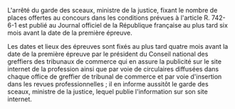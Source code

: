 L'arrêté du garde des sceaux, ministre de la justice, fixant le nombre de places offertes au concours dans les conditions prévues à l'article R. 742-6-1 est publié au Journal officiel de la République française au plus tard six mois avant la date de la première épreuve.

Les dates et lieux des épreuves sont fixés au plus tard quatre mois avant la date de la première épreuve par le président du Conseil national des greffiers des tribunaux de commerce qui en assure la publicité sur le site internet de la profession ainsi que par voie de circulaires diffusées dans chaque office de greffier de tribunal de commerce et par voie d'insertion dans les revues professionnelles ; il en informe aussitôt le garde des sceaux, ministre de la justice, lequel publie l'information sur son site internet.
